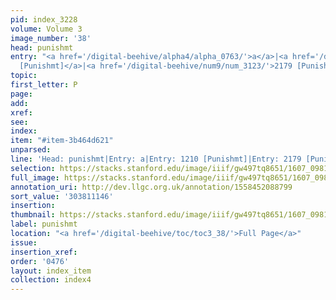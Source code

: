 ```yaml
---
pid: index_3228
volume: Volume 3
image_number: '38'
head: punishmt
entry: "<a href='/digital-beehive/alpha4/alpha_0763/'>a</a>|<a href='/digital-beehive/num5/num_1654/'>1210
  [Punishmt]</a>|<a href='/digital-beehive/num9/num_3123/'>2179 [Punishment]</a>"
topic:
first_letter: P
page:
add:
xref:
see:
index:
item: "#item-3b464d621"
unparsed:
line: 'Head: punishmt|Entry: a|Entry: 1210 [Punishmt]|Entry: 2179 [Punishment]|#item-3b464d621'
selection: https://stacks.stanford.edu/image/iiif/gw497tq8651/1607_0981/423,1146,763,135/full/0/default.jpg
full_image: https://stacks.stanford.edu/image/iiif/gw497tq8651/1607_0981/full/full/0/default.jpg
annotation_uri: http://dev.llgc.org.uk/annotation/1558452088799
sort_value: '303811146'
insertion:
thumbnail: https://stacks.stanford.edu/image/iiif/gw497tq8651/1607_0981/423,1146,763,135/150,/0/default.jpg
label: punishmt
location: "<a href='/digital-beehive/toc/toc3_38/'>Full Page</a>"
issue:
insertion_xref:
order: '0476'
layout: index_item
collection: index4
---
```


